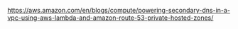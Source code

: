https://aws.amazon.com/en/blogs/compute/powering-secondary-dns-in-a-vpc-using-aws-lambda-and-amazon-route-53-private-hosted-zones/